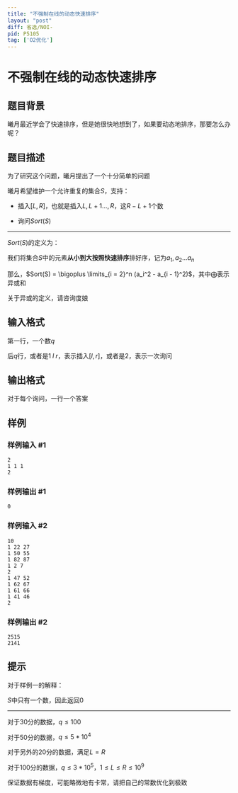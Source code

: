 ```yaml
---
title: "不强制在线的动态快速排序"
layout: "post"
diff: 省选/NOI-
pid: P5105
tag: ['O2优化']
---
```

# 不强制在线的动态快速排序
## 题目背景

曦月最近学会了快速排序，但是她很快地想到了，如果要动态地排序，那要怎么办呢？

## 题目描述

为了研究这个问题，曦月提出了一个十分简单的问题

曦月希望维护一个允许重复的集合$S$，支持：

* 插入$[L, R]$，也就是插入$L, L + 1 ... , R$，这$R - L + 1$个数

* 询问$Sort(S)$

---

$Sort(S)$的定义为：

我们将集合$S$中的元素**从小到大按照快速排序**排好序，记为$a_1, a_2 ... a_n$

那么，$Sort(S) = \bigoplus \limits_{i = 2}^n (a_i^2 - a_{i - 1}^2)$，其中$\bigoplus$表示异或和

关于异或的定义，请咨询度娘
## 输入格式

第一行，一个数$q$

后$q$行，或者是$1\;l\;r$，表示插入$[l, r]$，或者是$2$，表示一次询问
## 输出格式

对于每个询问，一行一个答案
## 样例

### 样例输入 #1
```
2
1 1 1
2

```
### 样例输出 #1
```
0

```
### 样例输入 #2
```
10
1 22 27
1 50 55
1 82 87
1 2 7
2
1 47 52
1 62 67
1 61 66
1 41 46
2
```
### 样例输出 #2
```
2515
2141

```
## 提示

对于样例一的解释：

$S$中只有一个数，因此返回$0$

---

对于$30$分的数据，$q \leqslant 100$

对于$50$分的数据，$q \leqslant 5 * 10^4$

对于另外的$20$分的数据，满足$L = R$

对于$100$分的数据，$q \leqslant 3 * 10^5$，$1 \leqslant L \leqslant R \leqslant 10^9$

保证数据有梯度，可能略微地有卡常，请把自己的常数优化到极致

